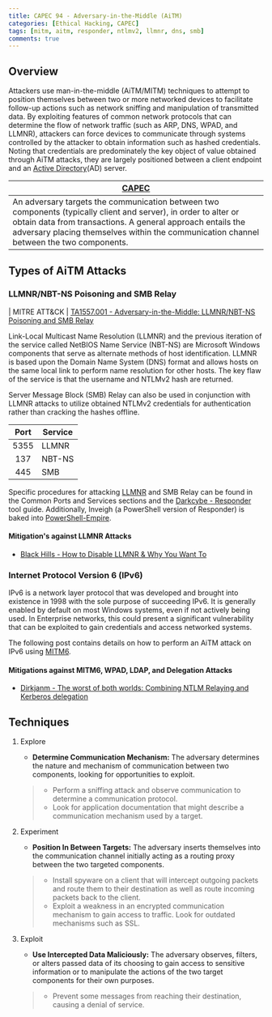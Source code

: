 ```yaml
---
title: CAPEC 94 - Adversary-in-the-Middle (AiTM)
categories: [Ethical Hacking, CAPEC]
tags: [mitm, aitm, responder, ntlmv2, llmnr, dns, smb]
comments: true
---
```


## Overview

Attackers use man-in-the-middle (AiTM/MITM) techniques to attempt to position themselves between two or more networked devices to facilitate follow-up actions such as network sniffing and manipulation of transmitted data. By exploiting features of common network protocols that can determine the flow of network traffic (such as ARP, DNS, WPAD, and LLMNR), attackers can force devices to communicate through systems controlled by the attacker to obtain information such as hashed credentials. Noting that credentials are predominately the key object of value obtained through AiTM attacks, they are largely positioned between a client endpoint and an [Active Directory](https://darkcybe.github.io/posts/Active_Directory/)(AD) server.

| [CAPEC](https://capec.mitre.org/data/definitions/94.html)|
| --- |
| An adversary targets the communication between two components (typically client and server), in order to alter or obtain data from transactions. A general approach entails the adversary placing themselves within the communication channel between the two components. |

## Types of AiTM Attacks

### LLMNR/NBT-NS Poisoning and SMB Relay

| MITRE ATT&CK | [TA1557.001 - Adversary-in-the-Middle: LLMNR/NBT-NS Poisoning and SMB Relay](https://attack.mitre.org/techniques/T1557/001/)

Link-Local Multicast Name Resolution (LLMNR) and the previous iteration of the service called NetBIOS Name Service (NBT-NS) are Microsoft Windows components that serve as alternate methods of host identification. LLMNR is based upon the Domain Name System (DNS) format and allows hosts on the same local link to perform name resolution for other hosts. The key flaw of the service is that the username and NTLMv2 hash are returned.

Server Message Block (SMB) Relay can also be used in conjunction with LLMNR attacks to utilize obtained NTLMv2 credentials for authentication rather than cracking the hashes offline.

| Port | Service |
|:----:|---------|
| 5355 | LLMNR   |
| 137  | NBT-NS  |
| 445  | SMB     |

Specific procedures for attacking [LLMNR](https://darkcybe.github.io/posts/LLMNR_5355/) and SMB Relay can be found in the Common Ports and Services sections and the [Darkcybe - Responder](https://darkcybe.github.io/posts/Responder/) tool guide. Additionally, Inveigh (a PowerShell version of Responder) is baked into [PowerShell-Empire](https://darkcybe.github.io/posts/PowerShell-Empire/#credential-access-modules).

#### Mitigation's against LLMNR Attacks

- [Black Hills - How to Disable LLMNR & Why You Want To](https://www.blackhillsinfosec.com/how-to-disable-llmnr-why-you-want-to/)

### Internet Protocol Version 6 (IPv6)

IPv6 is a network layer protocol that was developed and brought into existence in 1998 with the sole purpose of succeeding IPv6. It is generally enabled by default on most Windows systems, even if not actively being used. In Enterprise networks, this could present a significant vulnerability that can be exploited to gain credentials and access networked systems.

The following post contains details on how to perform an AiTM attack on IPv6 using [MITM6](https://darkcybe.github.io/posts/MITM6/).

#### Mitigations against MITM6, WPAD, LDAP, and Delegation Attacks

- [Dirkjanm - The worst of both worlds: Combining NTLM Relaying and Kerberos delegation](https://dirkjanm.io/worst-of-both-worlds-ntlm-relaying-and-kerberos-delegation/)

## Techniques

1. Explore
    - **Determine Communication Mechanism:** The adversary determines the nature and mechanism of communication between two components, looking for opportunities to exploit.
  
    > - Perform a sniffing attack and observe communication to determine a communication protocol.
    > - Look for application documentation that might describe a communication mechanism used by a target.

2. Experiment
    - **Position In Between Targets:** The adversary inserts themselves into the communication channel initially acting as a routing proxy between the two targeted components.
  
    > - Install spyware on a client that will intercept outgoing packets and route them to their destination as well as route incoming packets back to the client.
    > - Exploit a weakness in an encrypted communication mechanism to gain access to traffic. Look for outdated mechanisms such as SSL.

3. Exploit
    - **Use Intercepted Data Maliciously:** The adversary observes, filters, or alters passed data of its choosing to gain access to sensitive information or to manipulate the actions of the two target components for their own purposes.
  
    > - Prevent some messages from reaching their destination, causing a denial of service.
